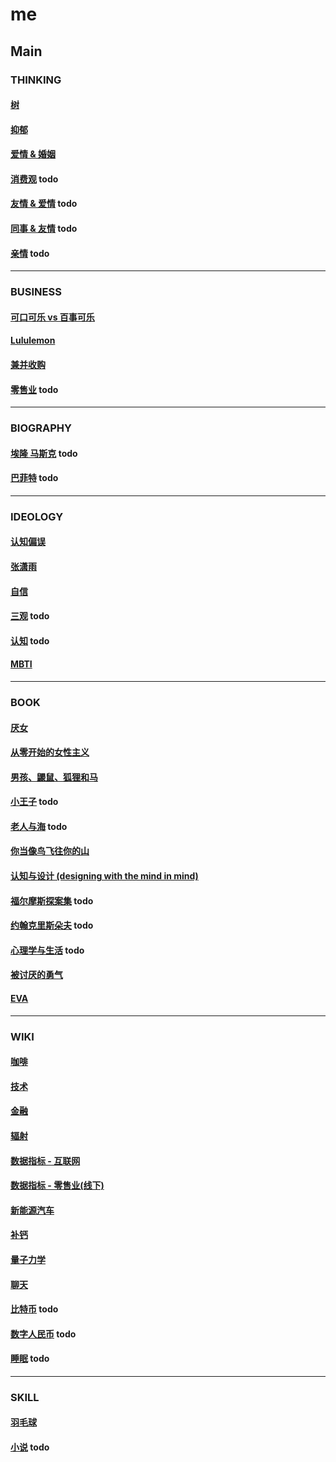# me

## Main

### THINKING

#### [树](main/the-tree.md)

#### [抑郁](main/depression.md)

#### [爱情 & 婚姻](main/love-and-marriage.md)

#### [消费观](main/consumption-concept.md) todo

#### [友情 & 爱情](main/friendship-and-love.md) todo

#### [同事 & 友情](main/colleague-and-friendship.md) todo

#### [亲情](main/parentage.md) todo

---

### BUSINESS

#### [可口可乐 vs 百事可乐](main/coke.md)

#### [Lululemon](main/lululemon.md)

#### [兼并收购](main/takeover.md)

#### [零售业](main/retail.md) todo

---

### BIOGRAPHY

#### [埃隆 马斯克](main/elon-musk.md) todo

#### [巴菲特](main/_.md) todo

---

### IDEOLOGY

#### [认知偏误](main/cognitive-bias.md)

#### [张潇雨](main/zhangxiaoyu.md)

#### [自信](main/confident.md)

#### [三观](main/.md) todo

#### [认知](main/perceive.md) todo

#### [MBTI](main/mbti.md)

---


### BOOK

#### [厌女](main/misogyny.md)

#### [从零开始的女性主义](main/feminism-from-scratch.md)

#### [男孩、鼹鼠、狐狸和马](main/the-boy-the-mole-the-fox-the-horse.md)

#### [小王子](_.md) todo

#### [老人与海](_.md) todo

#### [你当像鸟飞往你的山](main/educated.md)

#### [认知与设计 (designing with the mind in mind)](main/designing-with-the-mind-in-mind.md)

#### [福尔摩斯探案集](_) todo

#### [约翰克里斯朵夫](_) todo

#### [心理学与生活](main/psychology-and-life.md) todo

#### [被讨厌的勇气](main/courage-to-be-disliked.md)

#### [EVA](main/eva.md)

---

### WIKI

#### [咖啡](main/coffee.md)

#### [技术](https://github.com/sung1011/note)

#### [金融](main/finance.md)

#### [辐射](main/radiation.md)

#### [数据指标 - 互联网](main/data-indicator-internet.md)

#### [数据指标 - 零售业(线下)](main/data-indicator-retail-offline.md)

#### [新能源汽车](main/new-energy-vehicle.md)

#### [补钙](main/calcium.md)

#### [量子力学](main/quantum-mechanics.md)

#### [聊天](main/chat.md)

#### [比特币](_.md) todo

#### [数字人民币](main/e-cny.md) todo

#### [睡眠](main/sleep.md) todo

---

### SKILL

#### [羽毛球](main/badminton.md)

#### [小说](main/novel.md) todo
